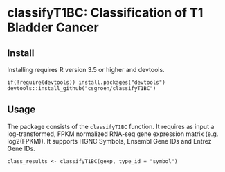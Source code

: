 
# classifyT1BC: Classification of T1 Bladder Cancer

## Install

Installing requires R version 3.5 or higher and devtools.
    
    if(!require(devtools)) install.packages("devtools")
    devtools::install_github("csgroen/classifyT1BC")

## Usage
The package consists of the `classifyT1BC` function. It requires as input a log-transformed, FPKM normalized RNA-seq gene expression matrix (e.g. log2(FPKM)). It supports HGNC Symbols, Ensembl Gene IDs and Entrez Gene IDs.

    class_results <- classifyT1BC(gexp, type_id = "symbol")
